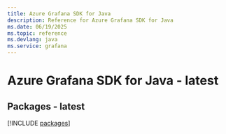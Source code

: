 ```yaml
---
title: Azure Grafana SDK for Java
description: Reference for Azure Grafana SDK for Java
ms.date: 06/19/2025
ms.topic: reference
ms.devlang: java
ms.service: grafana
---
```

# Azure Grafana SDK for Java - latest
## Packages - latest
[!INCLUDE [packages](grafana-index.md)]